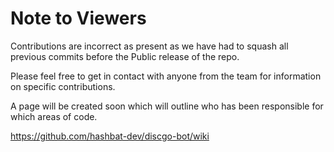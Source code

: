 # Note to Viewers
Contributions are incorrect as present as we have had to squash all previous commits before the Public release of the repo.

Please feel free to get in contact with anyone from the team for information on specific contributions.

A page will be created soon which will outline who has been responsible for which areas of code.

https://github.com/hashbat-dev/discgo-bot/wiki
